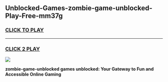 
## Unblocked-Games-zombie-game-unblocked-Play-Free-mm37g
<h3>
<a href="https://premium76.site?title=zombie-game-unblocked&ref=09A">CLICK TO PLAY</a></h3>
<hr>

<h3>
<a href="https://premium76.site?title=zombie-game-unblocked&ref=09A">CLICK 2 PLAY</a>
  
</h3>

<a href="https://premium76.site?title=zombie-game-unblocked&ref=09A"><img src="https://clearcache.store/games.png"></a>


**zombie-game-unblocked games unblocked: Your Gateway to Fun and Accessible Online Gaming**
